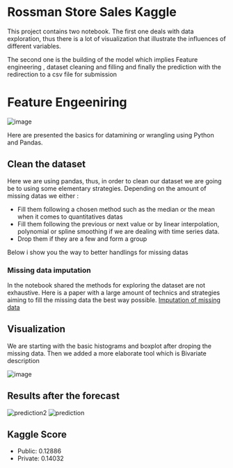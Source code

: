 

# Rossman Store Sales Kaggle
This project contains two notebook. The first one deals with data exploration, thus there is a lot of visualization that illustrate the influences of different variables.

The second one is the building of the model which implies Feature engineering , dataset cleaning and filling and finally the prediction with the redirection to a csv file for submission 
# Feature Engeeniring

![image](https://user-images.githubusercontent.com/45148200/50256410-7fa70080-03f6-11e9-8ed2-8f1efece1f88.png)

Here are presented the basics for datamining or wrangling using Python and Pandas.
## Clean the dataset
Here we are using pandas, thus, in order to clean our dataset we are going be to using some elementary strategies.
Depending on the amount of missing datas we either :

- Fill them following a chosen method such as the median or the mean when it comes to quantitatives datas
- Fill them following the previous or next value or by linear interpolation, polynomial or spline smoothing if we are dealing with time series data.
- Drop them if they are a few and form a group

Below i show you the way to better handlings for missing datas
### Missing data imputation
In the notebook shared the methods for exploring the dataset are not exhaustive.
Here is a paper with a large amount of technics and strategies aiming to fill the missing data the best way possible.
[Imputation of missing data](http://wikistat.fr/pdf/st-m-app-idm.pdf)

## Visualization
We are starting with the basic histograms and boxplot after droping the missing data.
Then we added a more elaborate tool which is Bivariate description

![image](https://user-images.githubusercontent.com/45148200/50256659-96018c00-03f7-11e9-9a3f-2219e29536cd.png)
## Results after the forecast
![prediction2](https://user-images.githubusercontent.com/45148200/50366230-c886c280-0578-11e9-8d4d-b7bf971506dd.png)
![prediction](https://user-images.githubusercontent.com/45148200/50366235-cb81b300-0578-11e9-9245-bf17ae2016e0.png)
## Kaggle Score 
- Public: 0.12886
- Private: 0.14032
